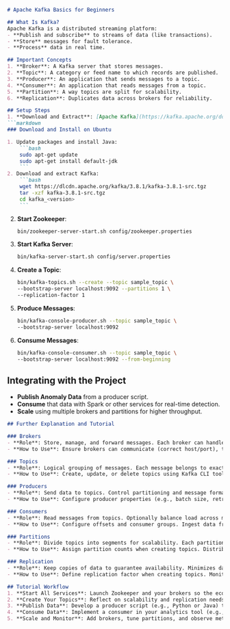 ```markdown
# Apache Kafka Basics for Beginners

## What Is Kafka?
Apache Kafka is a distributed streaming platform:
- **Publish and subscribe** to streams of data (like transactions).
- **Store** messages for fault tolerance.
- **Process** data in real time.

## Important Concepts
1. **Broker**: A Kafka server that stores messages.
2. **Topic**: A category or feed name to which records are published.
3. **Producer**: An application that sends messages to a topic.
4. **Consumer**: An application that reads messages from a topic.
5. **Partition**: A way topics are split for scalability.
6. **Replication**: Duplicates data across brokers for reliability.

## Setup Steps
1. **Download and Extract**: [Apache Kafka](https://kafka.apache.org/downloads).
```markdown
### Download and Install on Ubuntu

1. Update packages and install Java:
    ```bash
    sudo apt-get update
    sudo apt-get install default-jdk
    ```
2. Download and extract Kafka:
    ```bash
    wget https://dlcdn.apache.org/kafka/3.8.1/kafka-3.8.1-src.tgz
    tar -xzf kafka-3.8.1-src.tgz
    cd kafka_<version>
    ```
```
2. **Start Zookeeper**:
    ```bash
    bin/zookeeper-server-start.sh config/zookeeper.properties
    ```
3. **Start Kafka Server**:
    ```bash
    bin/kafka-server-start.sh config/server.properties
    ```
4. **Create a Topic**:
    ```bash
    bin/kafka-topics.sh --create --topic sample_topic \
    --bootstrap-server localhost:9092 --partitions 1 \
    --replication-factor 1
    ```
5. **Produce Messages**:
    ```bash
    bin/kafka-console-producer.sh --topic sample_topic \
    --bootstrap-server localhost:9092
    ```
6. **Consume Messages**:
    ```bash
    bin/kafka-console-consumer.sh --topic sample_topic \
    --bootstrap-server localhost:9092 --from-beginning
    ```

## Integrating with the Project
- **Publish Anomaly Data** from a producer script.
- **Consume** that data with Spark or other services for real-time detection.
- **Scale** using multiple brokers and partitions for higher throughput.

```markdown
## Further Explanation and Tutorial

### Brokers
- **Role**: Store, manage, and forward messages. Each broker can handle large volumes of data.
- **How to Use**: Ensure brokers can communicate (correct host/port), then start them so other components can connect. Monitor broker logs for system health.

### Topics
- **Role**: Logical grouping of messages. Each message belongs to exactly one topic.
- **How to Use**: Create, update, or delete topics using Kafka CLI tools, then ensure your producers and consumers work with the correct topic names.

### Producers
- **Role**: Send data to topics. Control partitioning and message formatting.
- **How to Use**: Configure producer properties (e.g., batch size, retries). Send data in real time or batch mode, using libraries in your preferred programming language.

### Consumers
- **Role**: Read messages from topics. Optionally balance load across multiple consumer instances.
- **How to Use**: Configure offsets and consumer groups. Ingest data from topics and process or store it.

### Partitions
- **Role**: Divide topics into segments for scalability. Each partition can be served by different brokers.
- **How to Use**: Assign partition counts when creating topics. Distribute workload among multiple consumers by pointing them to different partitions.

### Replication
- **Role**: Keep copies of data to guarantee availability. Minimizes data loss during broker failures.
- **How to Use**: Define replication factor when creating topics. Monitor leader and follower replicas to maintain fault tolerance.

## Tutorial Workflow
1. **Start All Services**: Launch Zookeeper and your brokers so the ecosystem is ready.
2. **Create Your Topics**: Reflect on scalability and replication needs before setting partition and replication counts.
3. **Publish Data**: Develop a producer script (e.g., Python or Java) that sends your anomaly events to Kafka.
4. **Consume Data**: Implement a consumer in your analytics tool (e.g., Spark or custom code) to process and detect anomalies in real time.
5. **Scale and Monitor**: Add brokers, tune partitions, and observe metrics for performance optimization.
```